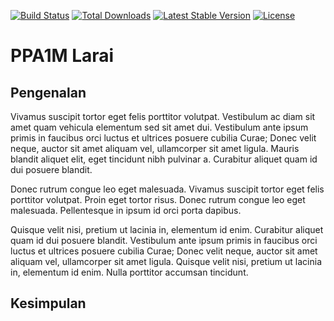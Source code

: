 [![Build Status](https://travis-ci.org/aidanraskil/larai.svg?branch=master)](https://travis-ci.org/aidanraskil/larai)
[![Total Downloads](https://poser.pugx.org/aidanraskil/larai/downloads)](https://packagist.org/packages/aidanraskil/larai)
[![Latest Stable Version](https://poser.pugx.org/aidanraskil/larai/v/stable)](https://packagist.org/packages/aidanraskil/larai)
[![License](https://poser.pugx.org/aidanraskil/larai/license)](https://packagist.org/packages/aidanraskil/larai)

# PPA1M Larai

## Pengenalan
Vivamus suscipit tortor eget felis porttitor volutpat. Vestibulum ac diam sit amet quam vehicula elementum sed sit amet dui. Vestibulum ante ipsum primis in faucibus orci luctus et ultrices posuere cubilia Curae; Donec velit neque, auctor sit amet aliquam vel, ullamcorper sit amet ligula. Mauris blandit aliquet elit, eget tincidunt nibh pulvinar a. Curabitur aliquet quam id dui posuere blandit.

Donec rutrum congue leo eget malesuada. Vivamus suscipit tortor eget felis porttitor volutpat. Proin eget tortor risus. Donec rutrum congue leo eget malesuada. Pellentesque in ipsum id orci porta dapibus.

Quisque velit nisi, pretium ut lacinia in, elementum id enim. Curabitur aliquet quam id dui posuere blandit. Vestibulum ante ipsum primis in faucibus orci luctus et ultrices posuere cubilia Curae; Donec velit neque, auctor sit amet aliquam vel, ullamcorper sit amet ligula. Quisque velit nisi, pretium ut lacinia in, elementum id enim. Nulla porttitor accumsan tincidunt.

## Kesimpulan
